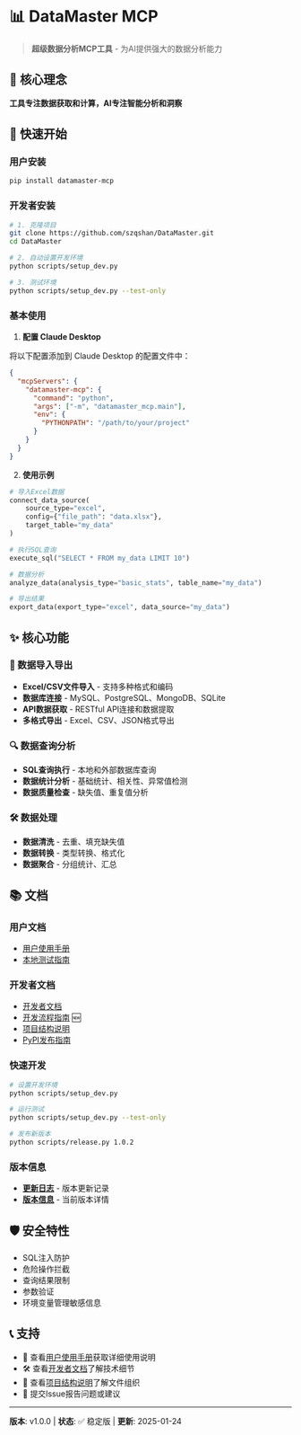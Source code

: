 # 📊 DataMaster MCP

> **超级数据分析MCP工具** - 为AI提供强大的数据分析能力

## 🎯 核心理念

**工具专注数据获取和计算，AI专注智能分析和洞察**

## 🚀 快速开始

### 用户安装

```bash
pip install datamaster-mcp
```

### 开发者安装

```bash
# 1. 克隆项目
git clone https://github.com/szqshan/DataMaster.git
cd DataMaster

# 2. 自动设置开发环境
python scripts/setup_dev.py

# 3. 测试环境
python scripts/setup_dev.py --test-only
```

### 基本使用

1. **配置 Claude Desktop**

将以下配置添加到 Claude Desktop 的配置文件中：

```json
{
  "mcpServers": {
    "datamaster-mcp": {
      "command": "python",
      "args": ["-m", "datamaster_mcp.main"],
      "env": {
        "PYTHONPATH": "/path/to/your/project"
      }
    }
  }
}
```

2. **使用示例**

```python
# 导入Excel数据
connect_data_source(
    source_type="excel",
    config={"file_path": "data.xlsx"},
    target_table="my_data"
)

# 执行SQL查询
execute_sql("SELECT * FROM my_data LIMIT 10")

# 数据分析
analyze_data(analysis_type="basic_stats", table_name="my_data")

# 导出结果
export_data(export_type="excel", data_source="my_data")
```

## ✨ 核心功能

### 📁 数据导入导出
- **Excel/CSV文件导入** - 支持多种格式和编码
- **数据库连接** - MySQL、PostgreSQL、MongoDB、SQLite
- **API数据获取** - RESTful API连接和数据提取
- **多格式导出** - Excel、CSV、JSON格式导出

### 🔍 数据查询分析
- **SQL查询执行** - 本地和外部数据库查询
- **数据统计分析** - 基础统计、相关性、异常值检测
- **数据质量检查** - 缺失值、重复值分析

### 🛠️ 数据处理
- **数据清洗** - 去重、填充缺失值
- **数据转换** - 类型转换、格式化
- **数据聚合** - 分组统计、汇总

## 📚 文档

### 用户文档
- [用户使用手册](用户使用手册.md)
- [本地测试指南](LOCAL_TEST_GUIDE.md)

### 开发者文档
- [开发者文档](开发者文档.md)
- [开发流程指南](DEVELOPMENT_WORKFLOW.md) 🆕
- [项目结构说明](项目结构说明.md)
- [PyPI发布指南](PYPI_RELEASE_GUIDE.md)

### 快速开发
```bash
# 设置开发环境
python scripts/setup_dev.py

# 运行测试
python scripts/setup_dev.py --test-only

# 发布新版本
python scripts/release.py 1.0.2
```

### 版本信息
- **[更新日志](CHANGELOG.md)** - 版本更新记录
- **[版本信息](VERSION.md)** - 当前版本详情

## 🛡️ 安全特性

- SQL注入防护
- 危险操作拦截
- 查询结果限制
- 参数验证
- 环境变量管理敏感信息

## 📞 支持

- 📖 查看[用户使用手册](用户使用手册.md)获取详细使用说明
- 🛠️ 查看[开发者文档](开发者文档.md)了解技术细节
- 📁 查看[项目结构说明](项目结构说明.md)了解文件组织
- 🐛 提交Issue报告问题或建议

---

**版本**: v1.0.0 | **状态**: ✅ 稳定版 | **更新**: 2025-01-24
